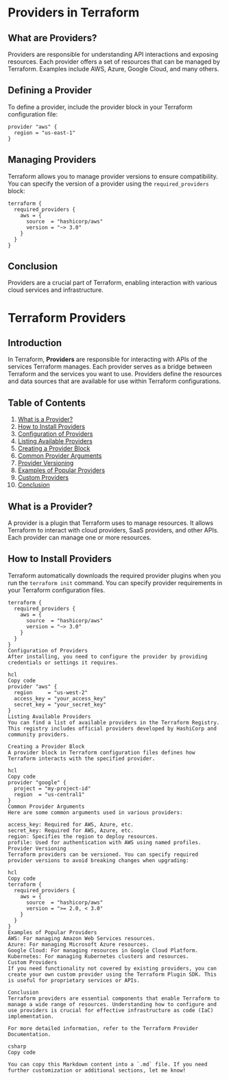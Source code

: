 # Providers in Terraform

## What are Providers?

Providers are responsible for understanding API interactions and exposing resources. Each provider offers a set of resources that can be managed by Terraform. Examples include AWS, Azure, Google Cloud, and many others.

## Defining a Provider

To define a provider, include the provider block in your Terraform configuration file:

```hcl
provider "aws" {
  region = "us-east-1"
}
```

## Managing Providers

Terraform allows you to manage provider versions to ensure compatibility. You can specify the version of a provider using the `required_providers` block:

```hcl
terraform {
  required_providers {
    aws = {
      source  = "hashicorp/aws"
      version = "~> 3.0"
    }
  }
}
```

## Conclusion

Providers are a crucial part of Terraform, enabling interaction with various cloud services and infrastructure.



























































# Terraform Providers

## Introduction
In Terraform, **Providers** are responsible for interacting with APIs of the services Terraform manages. Each provider serves as a bridge between Terraform and the services you want to use. Providers define the resources and data sources that are available for use within Terraform configurations.

## Table of Contents
1. [What is a Provider?](#what-is-a-provider)
2. [How to Install Providers](#how-to-install-providers)
3. [Configuration of Providers](#configuration-of-providers)
4. [Listing Available Providers](#listing-available-providers)
5. [Creating a Provider Block](#creating-a-provider-block)
6. [Common Provider Arguments](#common-provider-arguments)
7. [Provider Versioning](#provider-versioning)
8. [Examples of Popular Providers](#examples-of-popular-providers)
9. [Custom Providers](#custom-providers)
10. [Conclusion](#conclusion)

## What is a Provider?
A provider is a plugin that Terraform uses to manage resources. It allows Terraform to interact with cloud providers, SaaS providers, and other APIs. Each provider can manage one or more resources.

## How to Install Providers
Terraform automatically downloads the required provider plugins when you run the `terraform init` command. You can specify provider requirements in your Terraform configuration files.

```hcl
terraform {
  required_providers {
    aws = {
      source  = "hashicorp/aws"
      version = "~> 3.0"
    }
  }
}
Configuration of Providers
After installing, you need to configure the provider by providing credentials or settings it requires.

hcl
Copy code
provider "aws" {
  region     = "us-west-2"
  access_key = "your_access_key"
  secret_key = "your_secret_key"
}
Listing Available Providers
You can find a list of available providers in the Terraform Registry. This registry includes official providers developed by HashiCorp and community providers.

Creating a Provider Block
A provider block in Terraform configuration files defines how Terraform interacts with the specified provider.

hcl
Copy code
provider "google" {
  project = "my-project-id"
  region  = "us-central1"
}
Common Provider Arguments
Here are some common arguments used in various providers:

access_key: Required for AWS, Azure, etc.
secret_key: Required for AWS, Azure, etc.
region: Specifies the region to deploy resources.
profile: Used for authentication with AWS using named profiles.
Provider Versioning
Terraform providers can be versioned. You can specify required provider versions to avoid breaking changes when upgrading:

hcl
Copy code
terraform {
  required_providers {
    aws = {
      source  = "hashicorp/aws"
      version = ">= 2.0, < 3.0"
    }
  }
}
Examples of Popular Providers
AWS: For managing Amazon Web Services resources.
Azure: For managing Microsoft Azure resources.
Google Cloud: For managing resources in Google Cloud Platform.
Kubernetes: For managing Kubernetes clusters and resources.
Custom Providers
If you need functionality not covered by existing providers, you can create your own custom provider using the Terraform Plugin SDK. This is useful for proprietary services or APIs.

Conclusion
Terraform providers are essential components that enable Terraform to manage a wide range of resources. Understanding how to configure and use providers is crucial for effective infrastructure as code (IaC) implementation.

For more detailed information, refer to the Terraform Provider Documentation.

csharp
Copy code

You can copy this Markdown content into a `.md` file. If you need further customization or additional sections, let me know!







